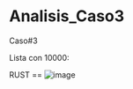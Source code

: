 # Analisis_Caso3
 Caso#3

Lista con 10000:

RUST ==
![image](https://user-images.githubusercontent.com/61474566/110570930-5f210900-811c-11eb-8ed4-ff04bdad67cc.png)
